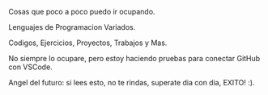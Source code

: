 Cosas que poco a poco puedo ir ocupando.

Lenguajes de Programacion Variados.

Codigos, Ejercicios, Proyectos, Trabajos y Mas.

No siempre lo ocupare, pero estoy haciendo pruebas para conectar GitHub con VSCode.

Angel del futuro: si lees esto, no te rindas, superate dia con dia, EXITO! :).
